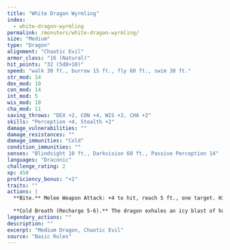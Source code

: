 ```yaml
---
title: "White Dragon Wyrmling"
index:
  - white-dragon-wyrmling
permalink: /monsters/white-dragon-wyrmling/
size: "Medium"
type: "Dragon"
alignment: "Chaotic Evil"
armor_class: "16 (Natural)"
hit_points: "32 (5d8+10)"
speed: "walk 30 ft., burrow 15 ft., fly 60 ft., swim 30 ft."
str_mod: 14
dex_mod: 10
con_mod: 14
int_mod: 5
wis_mod: 10
cha_mod: 11
saving_throws: "DEX +2, CON +4, WIS +2, CHA +2"
skills: "Perception +4, Stealth +2"
damage_vulnerabilities: ""
damage_resistances: ""
damage_immunities: "Cold"
condition_immunities: ""
senses: "Blindsight 10 ft., Darkvision 60 ft., Passive Perception 14"
languages: "Draconic"
challenge_rating: 2
xp: 450
proficiency_bonus: "+2"
traits: ""
actions: |
  **Bite.** Melee Weapon Attack: +4 to hit, reach 5 ft., one target. Hit: 7 (1d10 + 2) piercing damage plus 2 (1d4) cold damage.
  
  **Cold Breath (Recharge 5-6).** The dragon exhales an icy blast of hail in a 15-foot cone. Each creature in that area must make a DC 12 Constitution saving throw, taking 22 (5d8) cold damage on a failed save, or half as much damage on a successful one.  
legendary_actions: ""
description: ""
excerpt: "Medium Dragon, Chaotic Evil"
source: "Basic Rules"
---
```

